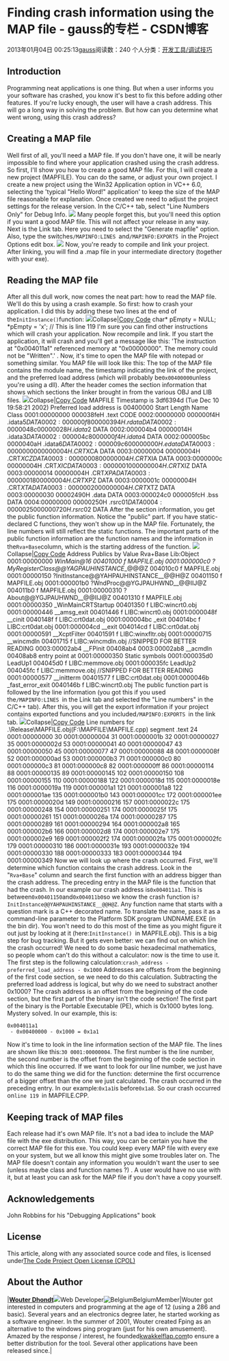 # Finding crash information using the MAP file - gauss的专栏 - CSDN博客
2013年01月04日 00:25:13[gauss](https://me.csdn.net/mathlmx)阅读数：240
个人分类：[开发工具/调试技巧](https://blog.csdn.net/mathlmx/article/category/1317877)
## Introduction
Programming neat applications is one thing. But when a user informs you your software has crashed, you know it's best to fix this before adding other features. If you're lucky enough, the user will have a crash address. This will go a long way in solving the
 problem. But how can you determine what went wrong, using this crash address?
## Creating a MAP file
Well first of all, you'll need a MAP file. If you don't have one, it will be nearly impossible to find where your application crashed using the crash address. So first, I'll show you how to create a good MAP file. For this, I will create a new project (MAPFILE).
 You can do the same, or adjust your own project. I create a new project using the Win32 Application option in VC++ 6.0, selecting the 'typical "Hello Word!" application' to keep the size of the MAP file reasonable for explanation.
Once created we need to adjust the project settings for the release version. In the C/C++ tab, select "Line Numbers Only" for Debug Info.
![](http://www.codeproject.com/KB/debug/mapfile/mapc.jpg)
Many people forget this, but you'll need this option if you want a good MAP file. This will not affect your release in any way. Next is the Link tab. Here you need to select the "Generate mapfile" option. Also, type the switches`/MAPINFO:LINES `and`/MAPINFO:EXPORTS `in
 the Project Options edit box.
![](http://www.codeproject.com/KB/debug/mapfile/maplink.jpg)
Now, you're ready to compile and link your project. After linking, you will find a .map file in your intermediate directory (together with your exe).
## Reading the MAP file
After all this dull work, now comes the neat part: how to read the MAP file. We'll do this by using a crash example. So first: how to crash your application. I did this by adding these two lines at the end of the`InitInstance()`function:
![](http://www.codeproject.com/images/minus.gif)Collapse|[Copy
 Code](http://www.codeproject.com/Articles/3472/Finding-crash-information-using-the-MAP-file#)
char* pEmpty = NULL;
*pEmpty = 'x';	// This is line 119
I'm sure you can find other instructions which will crash your application. Now recompile and link. If you start the application, it will crash and you'll get a message like this: 'The instruction at "0x004011a1" referenced memory at "0x00000000". The memory
 could not be "Written".' .
Now, it's time to open the MAP file with notepad or something similar. You MAP file will look like this:
The top of the MAP file contains the module name, the timestamp indicating the link of the project, and the preferred load address (which will probably be`0x00400000`unless
 you're using a dll). After the header comes the section information that shows which sections the linker brought in from the various OBJ and LIB files.
![](http://www.codeproject.com/images/minus.gif)Collapse|[Copy
 Code](http://www.codeproject.com/Articles/3472/Finding-crash-information-using-the-MAP-file#)
MAPFILE
 Timestamp is 3df6394d (Tue Dec 10 19:58:21 2002)
 Preferred load address is 00400000
 Start         Length     Name                   Class
 0001:00000000 000038feH .text                   CODE
 0002:00000000 000000f4H .idata$5                DATA
 0002:000000f8 00000394H .rdata                  DATA
 0002:0000048c 00000028H .idata$2                DATA
 0002:000004b4 00000014H .idata$3                DATA
 0002:000004c8 000000f4H .idata$4                DATA
 0002:000005bc 0000040aH .idata$6                DATA
 0002:000009c6 00000000H .edata                  DATA
 0003:00000000 00000004H .CRT$XCA                DATA
 0003:00000004 00000004H .CRT$XCZ                DATA
 0003:00000008 00000004H .CRT$XIA                DATA
 0003:0000000c 00000004H .CRT$XIC                DATA
 0003:00000010 00000004H .CRT$XIZ                DATA
 0003:00000014 00000004H .CRT$XPA                DATA
 0003:00000018 00000004H .CRT$XPZ                DATA
 0003:0000001c 00000004H .CRT$XTA                DATA
 0003:00000020 00000004H .CRT$XTZ                DATA
 0003:00000030 00002490H .data                   DATA
 0003:000024c0 000005fcH .bss                    DATA
 0004:00000000 00000250H .rsrc$01                DATA
 0004:00000250 00000720H .rsrc$02                DATA
After the section information, you get the public function information. Notice the "public" part. If you have static-declared C functions, they won't show up in the MAP file. Fortunately, the line numbers will still reflect the static functions. The important
 parts of the public function information are the function names and the information in the`Rva+Base`column, which is the starting address of the function.
![](http://www.codeproject.com/images/minus.gif)Collapse|[Copy
 Code](http://www.codeproject.com/Articles/3472/Finding-crash-information-using-the-MAP-file#)
  Address         Publics by Value              Rva+Base     Lib:Object
 0001:00000000       _WinMain@16                00401000 f   MAPFILE.obj
 0001:000000c0       ?MyRegisterClass@@YAGPAUHINSTANCE__@@@Z 004010c0 f   MAPFILE.obj
 0001:00000150       ?InitInstance@@YAHPAUHINSTANCE__@@H@Z 00401150 f   MAPFILE.obj
 0001:000001b0       ?WndProc@@YGJPAUHWND__@@IIJ@Z 004011b0 f   MAPFILE.obj
 0001:00000310       ?About@@YGJPAUHWND__@@IIJ@Z 00401310 f   MAPFILE.obj
 0001:00000350       _WinMainCRTStartup         00401350 f   LIBC:wincrt0.obj
 0001:00000446       __amsg_exit                00401446 f   LIBC:wincrt0.obj
 0001:0000048f       __cinit                    0040148f f   LIBC:crt0dat.obj
 0001:000004bc       _exit                      004014bc f   LIBC:crt0dat.obj
 0001:000004cd       __exit                     004014cd f   LIBC:crt0dat.obj
 0001:00000591       __XcptFilter               00401591 f   LIBC:winxfltr.obj
 0001:00000715       __wincmdln                 00401715 f   LIBC:wincmdln.obj
 //SNIPPED FOR BETTER READING
 0003:00002ab4       __FPinit                   00408ab4     <common>
 0003:00002ab8       __acmdln                   00408ab8     <common>
 entry point at        0001:00000350
 Static symbols
 0001:000035d0       LeadUp1                    004045d0 f   LIBC:memmove.obj
 0001:000035fc       LeadUp2                    004045fc f   LIBC:memmove.obj
  //SNIPPED FOR BETTER READING
 0001:00000577       __initterm                 00401577 f   LIBC:crt0dat.obj
 0001:0000046b       _fast_error_exit           0040146b f   LIBC:wincrt0.obj
The public function part is followed by the line information (you got this if you used the`/MAPINFO:LINES `in the Link tab and selected the "Line numbers"
 in the C/C++ tab). After this, you will get the export information if your project contains exported functions and you included`/MAPINFO:EXPORTS `in the
 link tab.
![](http://www.codeproject.com/images/minus.gif)Collapse|[Copy
 Code](http://www.codeproject.com/Articles/3472/Finding-crash-information-using-the-MAP-file#)
Line numbers for .\Release\MAPFILE.obj(F:\MAPFILE\MAPFILE.cpp) segment .text
    24 0001:00000000    30 0001:00000004    31 0001:0000001b    32 0001:00000027
    35 0001:0000002d    53 0001:00000041    40 0001:00000047    43 0001:00000050
    45 0001:00000077    47 0001:00000088    48 0001:0000008f    52 0001:000000ad
    53 0001:000000b3    71 0001:000000c0    80 0001:000000c3    81 0001:000000c8
    82 0001:000000ff    86 0001:00000114    88 0001:00000135    89 0001:00000145
   102 0001:00000150   108 0001:00000155   110 0001:00000188   122 0001:0000018d
   115 0001:0000018e   116 0001:0000019a   119 0001:000001a1   121 0001:000001a8
   122 0001:000001ae   135 0001:000001b0   143 0001:000001cc   172 0001:000001ee
   175 0001:0000020d   149 0001:00000216   157 0001:0000022c   175 0001:00000248
   154 0001:00000251   174 0001:0000025f   175 0001:00000261   151 0001:0000026a
   174 0001:00000287   175 0001:00000289   161 0001:00000294   164 0001:000002a8
   165 0001:000002b6   166 0001:000002d8   174 0001:000002e7   175 0001:000002e9
   169 0001:000002f2   174 0001:000002fa   175 0001:000002fc   179 0001:00000310
   186 0001:0000031e   193 0001:0000032e   194 0001:00000330   188 0001:00000333
   183 0001:00000344   194 0001:00000349
Now we will look up where the crash occurred. First, we'll determine which function contains the crash address. Look in the "`Rva+Base`" column and search the first function with an
 address bigger than the crash address. The preceding entry in the MAP file is the function that had the crash. In our example our crash address is`0x004011a1`. This is
 between`0x00401150`and`0x004011b0`so we know the
 crash function is`?InitInstance@@YAHPAUHINSTANCE__@@H@Z`. Any function name that starts with a question mark is a C++ decorated name. To translate the name,
 pass it as a command-line parameter to the Platform SDK program UNDNAME.EXE (in the bin dir). You won't need to do this most of the time as you might figure it out just by looking at it (here:`InitInstance() `in
 MAPFILE.obj).
This is a big step for bug tracking. But it gets even better: we can find out on which line the crash occurred! We need to do some basic hexadecimal mathematics, so people whom can't do this without a calculator: now is the time to use it. The first step is
 the following calculation:`crash_address - preferred_load_address - 0x1000`
Addresses are offsets from the beginning of the first code section, se we need to do this calculation. Subtracting the preferred load address is logical, but why do we need to substract another 0x1000? The crash address is an offset from the beginning of the
 code section, but the first part of the binary isn't the code section! The first part of the binary is the Portable Executable (PE), which is 0x1000 bytes long. Mystery solved. In our example, this is:
```
0x004011a1
 - 0x00400000 - 0x1000 = 0x1a1
```
Now it's time to look in the line information section of the MAP file. The lines are shown like this:`30 0001:00000004`. The first number is the line number, the second
 number is the offset from the beginning of the code section in which this line occurred. If we want to look for our line number, we just have to do the same thing we did for the function: determine the first occurrence of a bigger offset than the one we just
 calculated. The crash occurred in the preceding entry. In our example:`0x1a1`is before`0x1a8`.
 So our crash occurred on`line 119 `in MAPFILE.CPP.
## Keeping track of MAP files
Each release had it's own MAP file. It's not a bad idea to include the MAP file with the exe distribution. This way, you can be certain you have the correct MAP file for this exe. You could keep every MAP file with every exe on your system, but we all know
 this might give some troubles later on. The MAP file doesn't contain any information you wouldn't want the user to see (unless maybe class and function names ?) . A user would have no use with it, but at least you can ask for the MAP file if you don't have
 a copy yourself.
## Acknowledgements
John Robbins for his "Debugging Applications" book
## License
This article, along with any associated source code and files, is licensed under[The Code Project Open License (CPOL)](http://www.codeproject.com/info/cpol10.aspx)
## About the Author
|**[Wouter Dhondt](http://www.codeproject.com/Members/Wouter-Dhondt)**![](http://www.codeproject.com/script/Membership/ProfileImages/%7B294AFDBA-C95F-426C-90E8-607946CF5970%7D.jpg)Web Developer![Belgium](http://www.codeproject.com/script/Geo/Images/BE.gif)BelgiumMember|Wouter got interested in computers and programming at the age of 12 (using a 286 and basic). Several years and an electronics degree later, he started working as a software engineer. In the summer of 2001, Wouter created Fping as an alternative to the windows ping program (just for his own amusement). Amazed by the response / interest, he founded[kwakkelflap.com](http://www.kwakkelflap.com/)to ensure a better distribution for the tool. Several other applications have been released since.|
